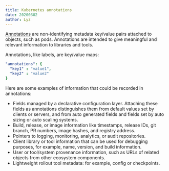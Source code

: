 ```yaml
---
title: Kubernetes annotations
date: 20200302
author: Lyz
---
```


[Annotations](https://kubernetes.io/docs/concepts/overview/working-with-objects/annotations/)
are non-identifying metadata key/value pairs attached to objects, such as pods.
Annotations are intended to give meaningful and relevant information to
libraries and tools.

Annotations, like labels, are key/value maps:

```yaml
"annotations": {
  "key1" : "value1",
  "key2" : "value2"
}
```

Here are some examples of information that could be recorded in annotations:

* Fields managed by a declarative configuration layer. Attaching these fields
  as annotations distinguishes them from default values set by clients or
  servers, and from auto generated fields and fields set by auto sizing or
  auto scaling systems.
* Build, release, or image information like timestamps, release IDs, git
  branch, PR numbers, image hashes, and registry address.
* Pointers to logging, monitoring, analytics, or audit repositories.
* Client library or tool information that can be used for debugging purposes,
  for example, name, version, and build information.
* User or tool/system provenance information, such as URLs of related objects
  from other ecosystem components.
* Lightweight rollout tool metadata: for example, config or checkpoints.
